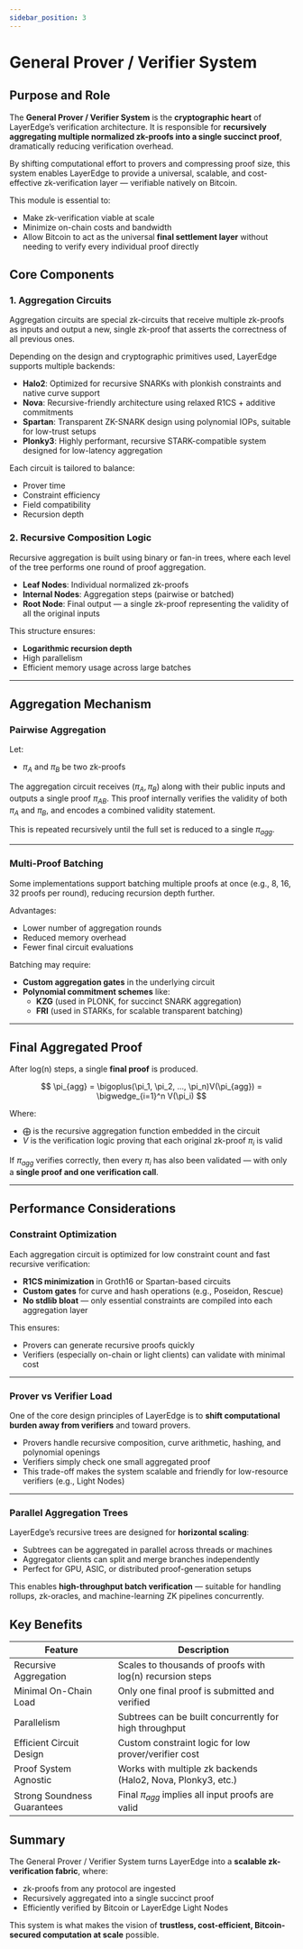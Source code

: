 ```yaml
---
sidebar_position: 3
---
```


# General Prover / Verifier System

## Purpose and Role

The **General Prover / Verifier System** is the **cryptographic heart** of LayerEdge’s verification architecture. It is responsible for **recursively aggregating multiple normalized zk-proofs into a single succinct proof**, dramatically reducing verification overhead.

By shifting computational effort to provers and compressing proof size, this system enables LayerEdge to provide a universal, scalable, and cost-effective zk-verification layer — verifiable natively on Bitcoin.

This module is essential to:
- Make zk-verification viable at scale
- Minimize on-chain costs and bandwidth
- Allow Bitcoin to act as the universal **final settlement layer** without needing to verify every individual proof directly

## Core Components

### 1. Aggregation Circuits

Aggregation circuits are special zk-circuits that receive multiple zk-proofs as inputs and output a new, single zk-proof that asserts the correctness of all previous ones.

Depending on the design and cryptographic primitives used, LayerEdge supports multiple backends:

- **Halo2**: Optimized for recursive SNARKs with plonkish constraints and native curve support
- **Nova**: Recursive-friendly architecture using relaxed R1CS + additive commitments
- **Spartan**: Transparent ZK-SNARK design using polynomial IOPs, suitable for low-trust setups
- **Plonky3**: Highly performant, recursive STARK-compatible system designed for low-latency aggregation

Each circuit is tailored to balance:
- Prover time
- Constraint efficiency
- Field compatibility 
- Recursion depth

### 2. Recursive Composition Logic

Recursive aggregation is built using binary or fan-in trees, where each level of the tree performs one round of proof aggregation.

- **Leaf Nodes**: Individual normalized zk-proofs
- **Internal Nodes**: Aggregation steps (pairwise or batched)
- **Root Node**: Final output — a single zk-proof representing the validity of all the original inputs

This structure ensures:
- **Logarithmic recursion depth**
- High parallelism
- Efficient memory usage across large batches

---

## Aggregation Mechanism

### Pairwise Aggregation

Let:

- $\pi_A$ and $\pi_B$ be two zk-proofs

The aggregation circuit receives $(\pi_A, \pi_B)$ along with their public inputs and outputs a single proof $\pi_{AB}$. This proof internally verifies the validity of both $\pi_A$ and $\pi_B$, and encodes a combined validity statement.

This is repeated recursively until the full set is reduced to a single $\pi_{agg}$.

---

### Multi-Proof Batching

Some implementations support batching multiple proofs at once (e.g., 8, 16, 32 proofs per round), reducing recursion depth further.

Advantages:
- Lower number of aggregation rounds
- Reduced memory overhead
- Fewer final circuit evaluations

Batching may require:
- **Custom aggregation gates** in the underlying circuit
- **Polynomial commitment schemes** like:
  - **KZG** (used in PLONK, for succinct SNARK aggregation)
  - **FRI** (used in STARKs, for scalable transparent batching)

---

## Final Aggregated Proof

After log(n) steps, a single **final proof** is produced.

$$
\pi_{agg} = \bigoplus(\pi_1, \pi_2, ..., \pi_n)V(\pi_{agg}) = \bigwedge_{i=1}^n V(\pi_i)
$$

Where:

- $\bigoplus$ is the recursive aggregation function embedded in the circuit
- $V$ is the verification logic proving that each original zk-proof $\pi_i$ is valid

If $\pi_{agg}$ verifies correctly, then every $\pi_i$ has also been validated — with only a **single proof and one verification call**.

---

## Performance Considerations

### Constraint Optimization

Each aggregation circuit is optimized for low constraint count and fast recursive verification:

- **R1CS minimization** in Groth16 or Spartan-based circuits
- **Custom gates** for curve and hash operations (e.g., Poseidon, Rescue)
- **No stdlib bloat** — only essential constraints are compiled into each aggregation layer

This ensures:
- Provers can generate recursive proofs quickly
- Verifiers (especially on-chain or light clients) can validate with minimal cost

---

### Prover vs Verifier Load

One of the core design principles of LayerEdge is to **shift computational burden away from verifiers** and toward provers.

- Provers handle recursive composition, curve arithmetic, hashing, and polynomial openings
- Verifiers simply check one small aggregated proof
- This trade-off makes the system scalable and friendly for low-resource verifiers (e.g., Light Nodes)

---

### Parallel Aggregation Trees

LayerEdge’s recursive trees are designed for **horizontal scaling**:

- Subtrees can be aggregated in parallel across threads or machines
- Aggregator clients can split and merge branches independently
- Perfect for GPU, ASIC, or distributed proof-generation setups

This enables **high-throughput batch verification** — suitable for handling rollups, zk-oracles, and machine-learning ZK pipelines concurrently.

## Key Benefits

| Feature | Description |
|---------|-------------|
| Recursive Aggregation | Scales to thousands of proofs with log(n) recursion steps |
| Minimal On-Chain Load | Only one final proof is submitted and verified |
| Parallelism | Subtrees can be built concurrently for high throughput |
| Efficient Circuit Design | Custom constraint logic for low prover/verifier cost |
| Proof System Agnostic | Works with multiple zk backends (Halo2, Nova, Plonky3, etc.) |
| Strong Soundness Guarantees | Final $\pi_{agg}$ implies all input proofs are valid |

## Summary

The General Prover / Verifier System turns LayerEdge into a **scalable zk-verification fabric**, where:

- zk-proofs from any protocol are ingested
- Recursively aggregated into a single succinct proof
- Efficiently verified by Bitcoin or LayerEdge Light Nodes

This system is what makes the vision of **trustless, cost-efficient, Bitcoin-secured computation at scale** possible.